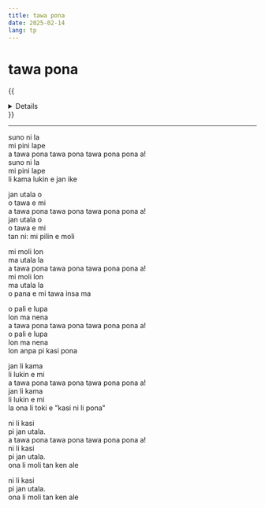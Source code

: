 ```yaml
---
title: tawa pona
date: 2025-02-14
lang: tp
---
```


# **tawa pona**

{{<details title="sona namako">}}
**tenpo pana:** 14/2/2025  
**kon lipu:** mi toki pona e [kalama musi "bella ciao"](https://www.youtube.com/watch?v=EvPHhu82akM) tan toki Italija.
{{</details>}}

---

suno ni la  
mi pini lape  
a tawa pona tawa pona tawa pona pona a!  
suno ni la  
mi pini lape  
li kama lukin e jan ike  

jan utala o  
o tawa e mi  
a tawa pona tawa pona tawa pona pona a!  
jan utala o  
o tawa e mi  
tan ni: mi pilin e moli  

mi moli lon  
ma utala la  
a tawa pona tawa pona tawa pona pona a!  
mi moli lon  
ma utala la  
o pana e mi tawa insa ma  

o pali e lupa  
lon ma nena  
a tawa pona tawa pona tawa pona pona a!  
o pali e lupa  
lon ma nena  
lon anpa pi kasi pona  

jan li kama  
li lukin e mi  
a tawa pona tawa pona tawa pona pona a!  
jan li kama  
li lukin e mi  
la ona li toki e "kasi ni li pona"  

ni li kasi  
pi jan utala.  
a tawa pona tawa pona tawa pona pona a!  
ni li kasi  
pi jan utala.  
ona li moli tan ken ale  

ni li kasi  
pi jan utala.  
ona li moli tan ken ale  

